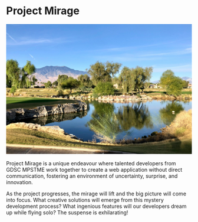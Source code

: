 # Project Mirage

![Mirage](./assets/mirage.jpg)

Project Mirage is a unique endeavour where talented developers from GDSC MPSTME work together to create a web application without direct communication, fostering an environment of uncertainty, surprise, and innovation.

As the project progresses, the mirage will lift and the big picture will come into focus. What creative solutions will emerge from this mystery development process? What ingenious features will our developers dream up while flying solo? The suspense is exhilarating!
